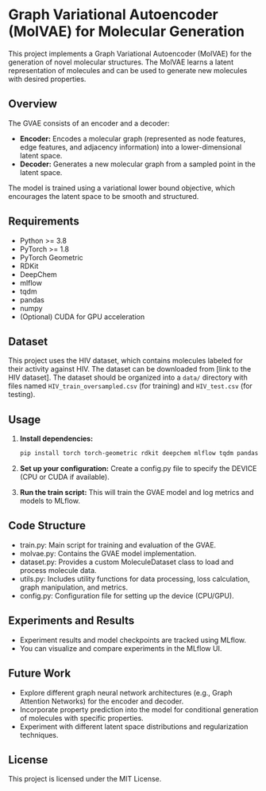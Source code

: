 # Graph Variational Autoencoder (MolVAE) for Molecular Generation

This project implements a Graph Variational Autoencoder (MolVAE) for the generation of novel molecular structures. The MolVAE learns a latent representation of molecules and can be used to generate new molecules with desired properties. 

## Overview

The GVAE consists of an encoder and a decoder:

- **Encoder:**  Encodes a molecular graph (represented as node features, edge features, and adjacency information) into a lower-dimensional latent space.
- **Decoder:** Generates a new molecular graph from a sampled point in the latent space.

The model is trained using a variational lower bound objective, which encourages the latent space to be smooth and structured.

## Requirements

- Python >= 3.8
- PyTorch >= 1.8
- PyTorch Geometric
- RDKit
- DeepChem
- mlflow
- tqdm
- pandas
- numpy
- (Optional) CUDA for GPU acceleration

## Dataset

This project uses the HIV dataset, which contains molecules labeled for their activity against HIV. The dataset can be downloaded from [link to the HIV dataset]. The dataset should be organized into a `data/` directory with files named `HIV_train_oversampled.csv` (for training) and `HIV_test.csv` (for testing).

## Usage

1. **Install dependencies:**
   ```bash
   pip install torch torch-geometric rdkit deepchem mlflow tqdm pandas numpy

2. **Set up your configuration:**
   Create a config.py file to specify the DEVICE (CPU or CUDA if available).

3. **Run the train script:**
   This will train the GVAE model and log metrics and models to MLflow.


## Code Structure

- train.py: Main script for training and evaluation of the GVAE.
- molvae.py: Contains the GVAE model implementation.
- dataset.py: Provides a custom MoleculeDataset class to load and process molecule data.
- utils.py: Includes utility functions for data processing, loss calculation, graph manipulation, and metrics.
- config.py: Configuration file for setting up the device (CPU/GPU).

## Experiments and Results
- Experiment results and model checkpoints are tracked using MLflow.
- You can visualize and compare experiments in the MLflow UI.

## Future Work
- Explore different graph neural network architectures (e.g., Graph Attention Networks) for the encoder and decoder.
- Incorporate property prediction into the model for conditional generation of molecules with specific properties.
- Experiment with different latent space distributions and regularization techniques.

## License
This project is licensed under the MIT License.